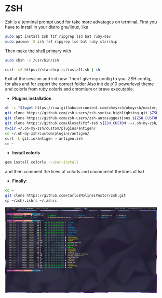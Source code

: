# ZSH

Zsh is a terminal prompt used for take more advatages on terminal.
First you have to install in your distro gnu/linux, like

```bash
sudo apt install zsh fzf ripgrep lsd bat ruby-dev
sudo pacman -S zsh fzf ripgrep lsd bat ruby starship
```

Then make the shell primary with

```bash
sudo chsh -s /usr/bin/zsh
```

```bash
curl -sS https://starship.rs/install.sh | sh
```

Exit of the session and init now.
Then I give my config to you.
ZSH config, for alias and for export the correct folder
Also init de p10 powerlevel theme and colorls from ruby colorls and chromium or brave executable.

- **Plugins installation**:

```bash
sh -c "$(wget https://raw.githubusercontent.com/ohmyzsh/ohmyzsh/master/tools/install.sh -O -)"
git clone https://github.com/zsh-users/zsh-syntax-highlighting.git $ZSH_CUSTOM/plugins/zsh-syntax-highlighting
git clone https://github.com/zsh-users/zsh-autosuggestions ${ZSH_CUSTOM:-~/.oh-my-zsh/custom}/plugins/zsh-autosuggestions
git clone https://github.com/Aloxaf/fzf-tab ${ZSH_CUSTOM:-~/.oh-my-zsh/custom}/plugins/fzf-tab
mkdir ~/.oh-my-zsh/custom/plugins/antigen/
cd ~/.oh-my-zsh/custom/plugins/antigen/
curl -L git.io/antigen > antigen.zsh
cd ~
```

- **Install colorls**

```bash
gem install colorls --user-install
```

and then comment the lines of colorls and uncomment the lines of lsd

- **Finally**:

```bash
cd ~
git clone https://github.com/CarlosMolinesPastor/zsh.git
cp ~/zsh/.zshrc ~/.zshrc
```

<div style='text-align: center';>
  
![](https://github.com/CarlosMolinesPastor/zsh/blob/main/Screenshot_2024-09-19-18-09-23_1920x1080.png)

</div>
